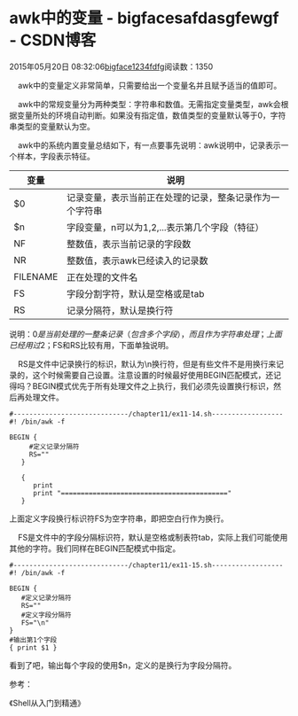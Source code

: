 # awk中的变量 - bigfacesafdasgfewgf - CSDN博客





2015年05月20日 08:32:06[bigface1234fdfg](https://me.csdn.net/puqutogether)阅读数：1350











    awk中的变量定义非常简单，只需要给出一个变量名并且赋予适当的值即可。




    awk中的常规变量分为两种类型：字符串和数值。无需指定变量类型，awk会根据变量所处的环境自动判断。如果没有指定值，数值类型的变量默认等于0，字符串类型的变量默认为空。




    awk中的系统内置变量总结如下，有一点要事先说明：awk说明中，记录表示一个样本，字段表示特征。





|变量|说明|
|----|----|
|$0|记录变量，表示当前正在处理的记录，整条记录作为一个字符串|
|$n|字段变量，n可以为1,2,...表示第几个字段（特征）|
|NF|整数值，表示当前记录的字段数|
|NR|整数值，表示awk已经读入的记录数|
|FILENAME|正在处理的文件名|
|FS|字段分割字符，默认是空格或是tab|
|RS|记录分隔符，默认是换行符|






说明：$0是当前处理的一整条记录（包含多个字段），而且作为字符串处理；上面已经用过$2；FS和RS比较有用，下面单独说明。




    RS是文件中记录换行的标识，默认为\n换行符，但是有些文件不是用换行来记录的，这个时候需要自己设置。注意设置的时候最好使用BEGIN匹配模式，还记得吗？BEGIN模式优先于所有处理文件之上执行，我们必须先设置换行标识，然后再处理文件。



```
#-----------------------------/chapter11/ex11-14.sh------------------
#! /bin/awk -f
   
BEGIN {
     #定义记录分隔符
     RS=""
   }
   
   {
      print
      print "=========================================="
   }
```


上面定义字段换行标识符FS为空字符串，即把空白行作为换行。




    FS是文件中的字段分隔标识符，默认是空格或制表符tab，实际上我们可能使用其他的字符。我们同样在BEGIN匹配模式中指定。



```
#-----------------------------/chapter11/ex11-15.sh------------------
#! /bin/awk -f

BEGIN {
   #定义记录分隔符
   RS=""
   #定义字段分隔符
   FS="\n"
}
#输出第1个字段
{ print $1 }
```


看到了吧，输出每个字段的使用$n，定义的是换行为字段分隔符。




参考：

《Shell从入门到精通》



